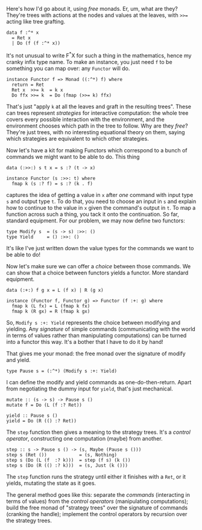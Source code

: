 Here's how I'd go about it, using *free* monads. Er, um, what are they? They're trees with actions at the nodes and values at the leaves, with `>>=` acting like tree grafting.

    data f :^* x
      = Ret x
      | Do (f (f :^* x))

It's not unusual to write F<sup>*</sup>X for such a thing in the mathematics, hence my cranky infix type name. To make an instance, you just need `f` to be something you can map over: any `Functor` will do.

    instance Functor f => Monad ((:^*) f) where
      return = Ret
      Ret x  >>= k  = k x
      Do ffx >>= k  = Do (fmap (>>= k) ffx)

That's just "apply `k` at all the leaves and graft in the resulting trees". These can trees represent *strategies* for interactive computation: the whole tree covers every possible interaction with the environment, and the environment chooses which path in the tree to follow. Why are they *free*? They're just trees, with no interesting equational theory on them, saying which strategies are equivalent to which other strategies.

Now let's have a kit for making Functors which correspond to a bunch of commands we might want to be able to do. This thing

    data (:>>:) s t x = s :? (t -> x)

    instance Functor (s :>>: t) where
      fmap k (s :? f) = s :? (k . f)

captures the idea of getting a value in `x` after *one* command with input type `s` and output type `t`. To do that, you need to choose an input in `s` and explain how to continue to the value in `x` given the command's output in `t`. To map a function across such a thing, you tack it onto the continuation. So far, standard equipment. For our problem, we may now define two functors:

    type Modify s  = (s -> s) :>>: ()
    type Yield     = () :>>: ()

It's like I've just written down the value types for the commands we want to be able to do!

Now let's make sure we can offer a *choice* between those commands. We can show that a choice between functors yields a functor. More standard equipment.

    data (:+:) f g x = L (f x) | R (g x)

    instance (Functor f, Functor g) => Functor (f :+: g) where
      fmap k (L fx) = L (fmap k fx)
      fmap k (R gx) = R (fmap k gx)

So, `Modify s :+: Yield` represents the choice between modifying and yielding. Any *signature* of simple commands (communicating with the world in terms of values rather than manipulating computations) can be turned into a functor this way. It's a bother that I have to do it by hand!

That gives me your monad: the free monad over the signature of modify and yield.

    type Pause s = (:^*) (Modify s :+: Yield)

I can define the modify and yield commands as one-do-then-return. Apart from negotiating the dummy input for `yield`, that's just mechanical.

    mutate :: (s -> s) -> Pause s ()
    mutate f = Do (L (f :? Ret))

    yield :: Pause s ()
    yield = Do (R (() :? Ret))

The `step` function then gives a meaning to the strategy trees. It's a *control operator*, constructing one computation (maybe) from another.

    step :: s -> Pause s () -> (s, Maybe (Pause s ()))
    step s (Ret ())            = (s, Nothing)
    step s (Do (L (f  :? k)))  = step (f s) (k ())
    step s (Do (R (() :? k)))  = (s, Just (k ()))

The `step` function runs the strategy until either it finishes with a `Ret`, or it yields, mutating the state as it goes.

The general method goes like this: separate the *commands* (interacting in terms of values) from the *control operators* (manipulating computations); build the free monad of "strategy trees" over the signature of commands (cranking the handle); implement the control operators by recursion over the strategy trees.

